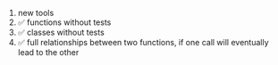 1. new tools
  1. ✅ functions without tests
  2. ✅ classes without tests
  3. ✅ full relationships between two functions, if one call will eventually lead to the other
